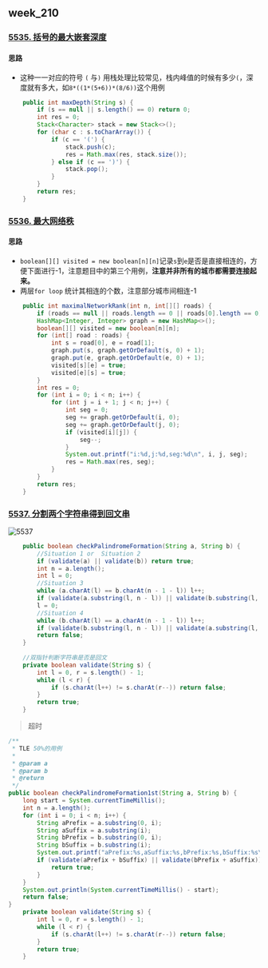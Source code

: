 ## week_210

### [5535. 括号的最大嵌套深度](https://leetcode-cn.com/problems/maximum-nesting-depth-of-the-parentheses/)

#### 思路

- 这种一一对应的符号 `(` 与`)` 用栈处理比较常见，栈内峰值的时候有多少`(`，深度就有多大，如`8*((1*(5+6))*(8/6))`这个用例

```java
    public int maxDepth(String s) {
        if (s == null || s.length() == 0) return 0;
        int res = 0;
        Stack<Character> stack = new Stack<>();
        for (char c : s.toCharArray()) {
            if (c == '(') {
                stack.push(c);
                res = Math.max(res, stack.size());
            } else if (c == ')') {
                stack.pop();
            }
        }
        return res;
    }
```

### [5536. 最大网络秩](https://leetcode-cn.com/problems/maximal-network-rank/)

#### 思路

- `boolean[][] visited = new boolean[n][n]`记录`s`到`e`是否是直接相连的，方便下面进行-1，注意题目中的第三个用例，**注意并非所有的城市都需要连接起来。**
- 两层`for loop` 统计其相连的个数，注意部分城市间相连-1

```java
    public int maximalNetworkRank(int n, int[][] roads) {
        if (roads == null || roads.length == 0 || roads[0].length == 0) return 0;
        HashMap<Integer, Integer> graph = new HashMap<>();
        boolean[][] visited = new boolean[n][n];
        for (int[] road : roads) {
            int s = road[0], e = road[1];
            graph.put(s, graph.getOrDefault(s, 0) + 1);
            graph.put(e, graph.getOrDefault(e, 0) + 1);
            visited[s][e] = true;
            visited[e][s] = true;
        }
        int res = 0;
        for (int i = 0; i < n; i++) {
            for (int j = i + 1; j < n; j++) {
                int seg = 0;
                seg += graph.getOrDefault(i, 0);
                seg += graph.getOrDefault(j, 0);
                if (visited[i][j]) {
                    seg--;
                }
                System.out.printf("i:%d,j:%d,seg:%d\n", i, j, seg);
                res = Math.max(res, seg);
            }
        }
        return res;
    }
```

### [5537. 分割两个字符串得到回文串](https://leetcode-cn.com/problems/split-two-strings-to-make-palindrome/)

![5537](D:\Dev\SrcCode\geek-algorithm-leetcode\src\main\leetcode_manuscripts\weekly_competition\w_210.assets\5537-1602405225339.jpg)

```java
    public boolean checkPalindromeFormation(String a, String b) {
        //Situation 1 or  Situation 2
        if (validate(a) || validate(b)) return true;
        int n = a.length();
        int l = 0;
        //Situation 3
        while (a.charAt(l) == b.charAt(n - 1 - l)) l++;
        if (validate(a.substring(l, n - l)) || validate(b.substring(l, n - l))) return true;
        l = 0;
        //Situation 4
        while (b.charAt(l) == a.charAt(n - 1 - l)) l++;
        if (validate(b.substring(l, n - l)) || validate(a.substring(l, n - l))) return true;
        return false;
    }
	
	//双指针判断字符串是否是回文
    private boolean validate(String s) {
        int l = 0, r = s.length() - 1;
        while (l < r) {
            if (s.charAt(l++) != s.charAt(r--)) return false;
        }
        return true;
    }
```

>  超时

```java
/**
 * TLE 50%的用例
 *
 * @param a
 * @param b
 * @return
 */
public boolean checkPalindromeFormation1st(String a, String b) {
    long start = System.currentTimeMillis();
    int n = a.length();
    for (int i = 0; i < n; i++) {
        String aPrefix = a.substring(0, i);
        String aSuffix = a.substring(i);
        String bPrefix = b.substring(0, i);
        String bSuffix = b.substring(i);
        System.out.printf("aPrefix:%s,aSuffix:%s,bPrefix:%s,bSuffix:%s\n", aPrefix, aSuffix, bPrefix, bSuffix);
        if (validate(aPrefix + bSuffix) || validate(bPrefix + aSuffix)) {
            return true;
        }
    }
    System.out.println(System.currentTimeMillis() - start);
    return false;
}
    private boolean validate(String s) {
        int l = 0, r = s.length() - 1;
        while (l < r) {
            if (s.charAt(l++) != s.charAt(r--)) return false;
        }
        return true;
    }
```

